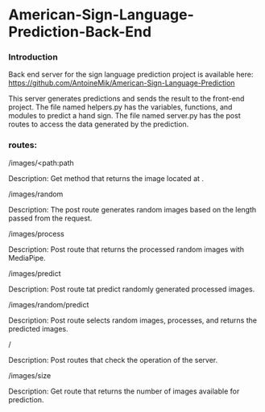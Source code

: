 # American-Sign-Language-Prediction-Back-End

### Introduction
Back end server for the sign language prediction project is available here:
https://github.com/AntoineMik/American-Sign-Language-Prediction

This server generates predictions and sends the result to the front-end project.
The file named helpers.py has the variables, functions, and modules to predict a hand sign.
The file named server.py has the post routes to access the data generated by the prediction.

### routes:
/images/<path:path

Description:
Get method that returns the image located at <path>.
 
/images/random
 
Description:
The post route generates random images based on the length passed from the request.
 
/images/process
 
Description:
Post route that returns the processed random images with MediaPipe.

/images/predict
 
 Description:
 Post route tat predict randomly generated processed images.
 
 /images/random/predict
 
 Description:
 Post route selects random images, processes, and returns the predicted images.
 
 /
 
 Description:
 Post routes that check the operation of the server.
 
 /images/size
 
 Description:
 Get route that returns the number of images available for prediction.
